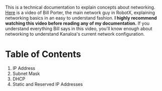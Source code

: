 This is a technical documentation to explain concepts about networking. [Here](https://www.youtube.com/watch?v=xA9bsGBx5vs) is a video of Bill Porter, the main network guy in RobotX, explaining networking basics in an easy to understand fashion. **I highly recommend watching this video before reading any of my documentation.** If you understand everything Bill says in this video, you'll know enough about networking to understand Kanaloa's current network configuration. 

# Table of Contents
1. IP Address
2. Subnet Mask 
3. DHCP 
4. Static and Reserved IP Addresses
